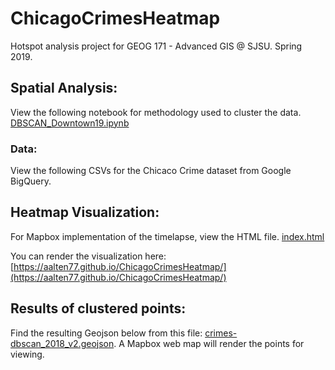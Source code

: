 # ChicagoCrimesHeatmap

Hotspot analysis project for GEOG 171 - Advanced GIS @ SJSU. Spring 2019.

## Spatial Analysis: 
View the following notebook for methodology used to cluster the data.
[DBSCAN_Downtown19.ipynb](https://github.com/aalten77/ChicagoCrimesHeatmap/blob/master/DBSCAN_Downtown19.ipynb)

### Data: 
View the following CSVs for the Chicaco Crime dataset from Google BigQuery.

## Heatmap Visualization:
For Mapbox implementation of the timelapse, view the HTML file. 
[index.html](https://github.com/aalten77/ChicagoCrimesHeatmap/blob/master/index.html)

You can render the visualization here: [https://aalten77.github.io/ChicagoCrimesHeatmap/](https://aalten77.github.io/ChicagoCrimesHeatmap/)

## Results of clustered points: 
Find the resulting Geojson below from this file: 
[crimes-dbscan_2018_v2.geojson](https://github.com/aalten77/ChicagoCrimesHeatmap/blob/master/crimes-dbscan_2018_v2.geojson). A Mapbox web map will render the points for viewing. 
